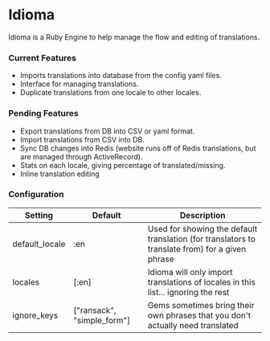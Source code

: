 # Idioma

Idioma is a Ruby Engine to help manage the flow and editing of translations.

### Current Features
* Imports translations into database from the config yaml files.
* Interface for managing translations.
* Duplicate translations from one locale to other locales.

### Pending Features
* Export translations from DB into CSV or yaml format.
* Import translations from CSV into DB.
* Sync DB changes into Redis (website runs off of Redis translations, but are managed through ActiveRecord).
* Stats on each locale, giving percentage of translated/missing.
* Inline translation editing

### Configuration
Setting | Default | Description
------- | ------- | -----------
default_locale | :en | Used for showing the default translation (for translators to translate from) for a given phrase
locales | [:en] | Idioma will only import translations of locales in this list... ignoring the rest
ignore_keys | ["ransack", "simple_form"] | Gems sometimes bring their own phrases that you don't actually need translated
